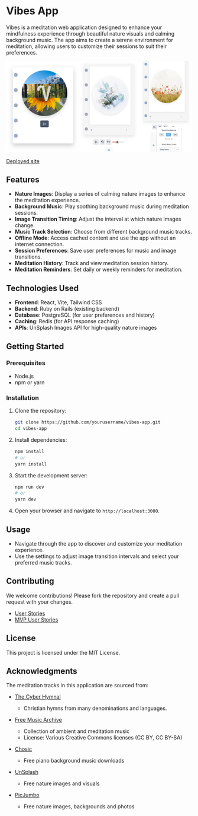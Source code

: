 # Vibes App

Vibes is a meditation web application designed to enhance your mindfulness experience through beautiful nature visuals and calming background music. The app aims to create a serene environment for meditation, allowing users to customize their sessions to suit their preferences.

![Screenshot Vibes App](./src/assets/images/vibes-app-screenshot.png)

[Deployed site](https://vibes-sounds-app.netlify.app/)

## Features

- **Nature Images**: Display a series of calming nature images to enhance the meditation experience.
- **Background Music**: Play soothing background music during meditation sessions.
- **Image Transition Timing**: Adjust the interval at which nature images change.
- **Music Track Selection**: Choose from different background music tracks.
- **Offline Mode**: Access cached content and use the app without an internet connection.
- **Session Preferences**: Save user preferences for music and image transitions.
- **Meditation History**: Track and view meditation session history.
- **Meditation Reminders**: Set daily or weekly reminders for meditation.

## Technologies Used

- **Frontend**: React, Vite, Tailwind CSS
- **Backend**: Ruby on Rails (existing backend)
- **Database**: PostgreSQL (for user preferences and history)
- **Caching**: Redis (for API response caching)
- **APIs**: UnSplash Images API for high-quality nature images

## Getting Started

### Prerequisites

- Node.js
- npm or yarn

### Installation

1. Clone the repository:

   ```bash
   git clone https://github.com/yourusername/vibes-app.git
   cd vibes-app
   ```

2. Install dependencies:

   ```bash
   npm install
   # or
   yarn install
   ```

3. Start the development server:

   ```bash
   npm run dev
   # or
   yarn dev
   ```

4. Open your browser and navigate to `http://localhost:3000`.

## Usage

- Navigate through the app to discover and customize your meditation experience.
- Use the settings to adjust image transition intervals and select your preferred music tracks.

## Contributing

We welcome contributions! Please fork the repository and create a pull request with your changes.

- [User Stories](https://www.notion.so/User-Stories-Vibes-React-App-1abe6a4d98f280e3ac7cdf0bc4aafd65?pvs=4)
- [MVP User Stories](https://www.notion.so/MVP-User-Stories-Vibes-React-App-1abe6a4d98f2809ea876d98865c9c95f)

## License

This project is licensed under the MIT License.

## Acknowledgments

The meditation tracks in this application are sourced from:

- [The Cyber Hymnal](https://hymnary.org/hymnal/CYBER)
  - Christian hymns from many denominations and languages.
- [Free Music Archive](https://freemusicarchive.org/)

  - Collection of ambient and meditation music
  - License: Various Creative Commons licenses (CC BY, CC BY-SA)

- [Chosic](https://www.chosic.com/free-music/piano/)
  - Free piano background music downloads
- [UnSplash](https://unsplash.com/)
  - Free nature images and visuals
- [PicJumbo](https://picjumbo.com/)
  - Free nature images, backgrounds and photos
